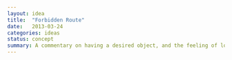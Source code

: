 ```yaml
---
layout: idea
title:  "Forbidden Route"
date:   2013-03-24
categories: ideas
status: concept
summary: A commentary on having a desired object, and the feeling of loss when obtained.
---
```

